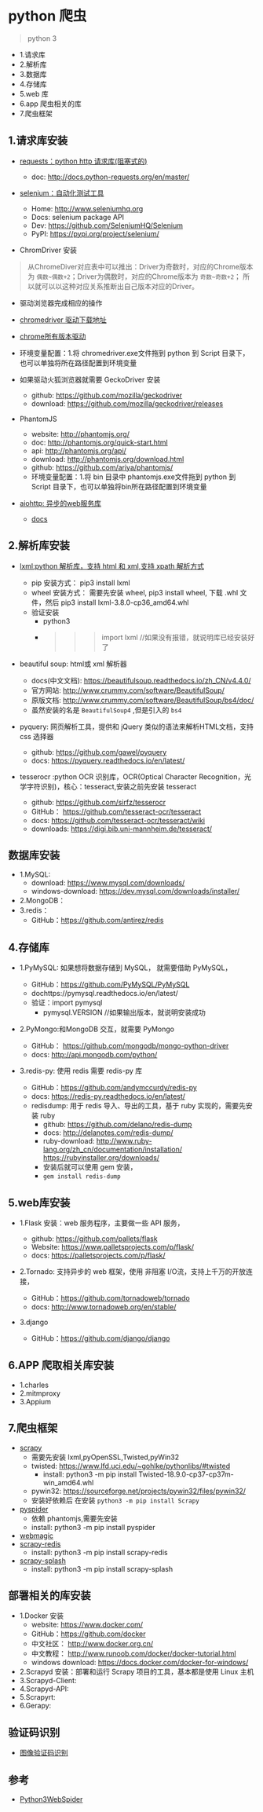 # python 爬虫

>python 3

- 1.请求库
- 2.解析库
- 3.数据库
- 4.存储库
- 5.web 库
- 6.app 爬虫相关的库
- 7.爬虫框架


## 1.请求库安装
- [requests：python http 请求库(阻塞式的)](https://github.com/requests/requests)
  - doc: http://docs.python-requests.org/en/master/


- [selenium：自动化测试工具](https://github.com/SeleniumHQ/selenium/tree/master/py)
  - Home:	http://www.seleniumhq.org
  - Docs:	selenium package API
  - Dev:	https://github.com/SeleniumHQ/Selenium
  - PyPI:	https://pypi.org/project/selenium/

- ChromDriver 安装
>从ChromeDiver对应表中可以推出：Driver为奇数时，对应的Chrome版本为 `偶数~偶数+2`；Driver为偶数时，对应的Chrome版本为 `奇数~奇数+2`；
所以就可以以这种对应关系推断出自己版本对应的Driver。

  - 驱动浏览器完成相应的操作
  - [chromedriver 驱动下载地址](http://chromedriver.storage.googleapis.com/index.html)
  - [chrome所有版本驱动](http://npm.taobao.org/mirrors/chromedriver/)
  - 环境变量配置：1.将 chromedriver.exe文件拖到 python 到 Script 目录下，也可以单独将所在路径配置到环境变量

- 如果驱动火狐浏览器就需要 GeckoDriver 安装
  - github: https://github.com/mozilla/geckodriver
  - download: https://github.com/mozilla/geckodriver/releases
 
- PhantomJS
  - website: http://phantomjs.org/ 
  - doc: http://phantomjs.org/quick-start.html
  - api: http://phantomjs.org/api/
  - download: http://phantomjs.org/download.html 
  - github: https://github.com/ariya/phantomjs/
  - 环境变量配置：1.将 bin 目录中 phantomjs.exe文件拖到 python 到 Script 目录下，也可以单独将bin所在路径配置到环境变量

- [aiohttp: 异步的web服务库](https://github.com/aio-libs/aiohttp)
  - [docs](https://docs.aiohttp.org)

## 2.解析库安装
- [lxml:python 解析库，支持 html 和 xml,支持 xpath 解析方式](https://github.com/lxml/lxml)
  - pip 安装方式： pip3 install lxml
  - wheel 安装方式： 需要先安装 wheel, pip3 install wheel, 下载 .whl 文件，然后 pip3 install lxml-3.8.0-cp36_amd64.whl
  - 验证安装
    - python3
    - >>>import lxml  //如果没有报错，就说明库已经安装好了 

- beautiful soup: html或 xml 解析器
  - docs(中文文档): https://beautifulsoup.readthedocs.io/zh_CN/v4.4.0/
  - 官方网站: http://www.crummy.com/software/BeautifulSoup/
  - 原版文档: http://www.crummy.com/software/BeautifulSoup/bs4/doc/
  - 虽然安装的名是 `BeautifulSoup4` ,但是引入的 `bs4`

- pyquery: 网页解析工具，提供和 jQuery 类似的语法来解析HTML文档，支持css 选择器
  - github: https://github.com/gawel/pyquery
  - docs: https://pyquery.readthedocs.io/en/latest/

- tesserocr :python OCR 识别库，OCR(Optical Character Recognition，光学字符识别)，核心：tesseract,安装之前先安装 tesseract
  - github: https://github.com/sirfz/tesserocr
  - GitHub： https://github.com/tesseract-ocr/tesseract
  - docs: https://github.com/tesseract-ocr/tesseract/wiki
  - downloads: https://digi.bib.uni-mannheim.de/tesseract/

## 数据库安装
- 1.MySQL:
  - download: https://www.mysql.com/downloads/
  - windows-download: https://dev.mysql.com/downloads/installer/
- 2.MongoDB：
- 3.redis：
  - GitHub：https://github.com/antirez/redis
  
  
## 4.存储库

- 1.PyMySQL: 如果想将数据存储到 MySQL， 就需要借助 PyMySQL，
  - GitHub：https://github.com/PyMySQL/PyMySQL
  - dochttps://pymysql.readthedocs.io/en/latest/
  - 验证：import pymysql
    - pymysql.VERSION //如果输出版本，就说明安装成功

- 2.PyMongo:和MongoDB 交互，就需要 PyMongo
  - GitHub： https://github.com/mongodb/mongo-python-driver
  - docs: http://api.mongodb.com/python/

- 3.redis-py: 使用 redis 需要 redis-py 库
  - GitHub：https://github.com/andymccurdy/redis-py
  - docs: https://redis-py.readthedocs.io/en/latest/
  - redisdump: 用于 redis 导入、导出的工具，基于 ruby 实现的，需要先安装 ruby 
    - github: https://github.com/delano/redis-dump
    - docs: http://delanotes.com/redis-dump/
    - ruby-download: http://www.ruby-lang.org/zh_cn/documentation/installation/  
      https://rubyinstaller.org/downloads/
    - 安装后就可以使用 gem 安装，
    - `gem install redis-dump`

## 5.web库安装
- 1.Flask 安装：web 服务程序，主要做一些 API 服务，
  - github: https://github.com/pallets/flask
  - Website: https://www.palletsprojects.com/p/flask/
  - docs: https://palletsprojects.com/p/flask/ 
  
  
- 2.Tornado: 支持异步的 web 框架，使用 非阻塞 I/O流，支持上千万的开放连接，
  - GitHub：https://github.com/tornadoweb/tornado
  - docs: http://www.tornadoweb.org/en/stable/

- 3.django
  - GitHub：https://github.com/django/django


## 6.APP 爬取相关库安装
- 1.charles
- 2.mitmproxy
- 3.Appium


## 7.爬虫框架
- [scrapy](https://github.com/scrapy/scrapy)
  - 需要先安装 lxml,pyOpenSSL,Twisted,pyWin32
  - twisted: https://www.lfd.uci.edu/~gohlke/pythonlibs/#twisted
    - install: python3 -m pip install Twisted-18.9.0-cp37-cp37m-win_amd64.whl
  - pywin32: https://sourceforge.net/projects/pywin32/files/pywin32/
  - 安装好依赖后 在安装 `python3 -m pip install Scrapy`
- [pyspider](https://github.com/binux/pyspider)
  - 依赖 phantomjs,需要先安装 
  - install: python3 -m pip install pyspider
- [webmagic](https://github.com/code4craft/webmagic)
- [scrapy-redis](https://github.com/rmax/scrapy-redis)
  - install: python3 -m pip install scrapy-redis
- [scrapy-splash](https://github.com/scrapy-plugins/scrapy-splash)
  - install: python3 -m pip install scrapy-splash


## 部署相关的库安装
- 1.Docker 安装
  - website: https://www.docker.com/
  - GitHub：https://github.com/docker
  - 中文社区： http://www.docker.org.cn/
  - 中文教程： http://www.runoob.com/docker/docker-tutorial.html
  - windows download: https://docs.docker.com/docker-for-windows/
- 2.Scrapyd 安装：部署和运行 Scrapy 项目的工具，基本都是使用 Linux 主机
- 3.Scrapyd-Client:
- 4.Scrapyd-API:
- 5.Scrapyrt:
- 6.Gerapy:




## 验证码识别

- [图像验证码识别](https://github.com/Python3WebSpider/CrackImageCode)






## 参考
- [Python3WebSpider](https://github.com/Python3WebSpider)
